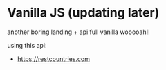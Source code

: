 # Vanilla JS (updating later)

another boring landing + api full vanilla wooooah!!

using this api:

- https://restcountries.com
